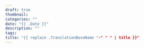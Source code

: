 ```yaml
---
draft: true
thumbnail: 
categories: ""
date: "{{ .Date }}"
description: ""
tags:
title: "{{ replace .TranslationBaseName "-" " " | title }}"
---
```

